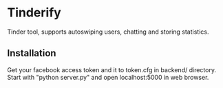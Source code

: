 # Tinderify
Tinder tool, supports autoswiping users, chatting and storing statistics.

## Installation
Get your facebook access token and it to token.cfg in backend/ directory. Start with "python server.py" and open localhost:5000 in web browser.
